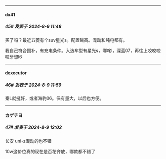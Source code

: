 ﻿
*****

####  dx41  
##### 45#       发表于 2024-8-9 11:48

买了吗？最近五菱有个suv星光s。配置贼高。混动和纯电都有。

我自己符合国补，有充电条件。入选车型有星光s，哪咤l，深蓝07，再往上咬咬咬咬牙想l6


*****

####  dexecutor  
##### 46#       发表于 2024-8-9 11:59

秦L就挺好，或者海豹06。保有量大，以后也方便。

*****

####  カゲチヨ  
##### 47#       发表于 2024-8-9 12:02

长安 uni-z混动的也不错

10w这价位真的现在是百花齐放，哪款都不错了

